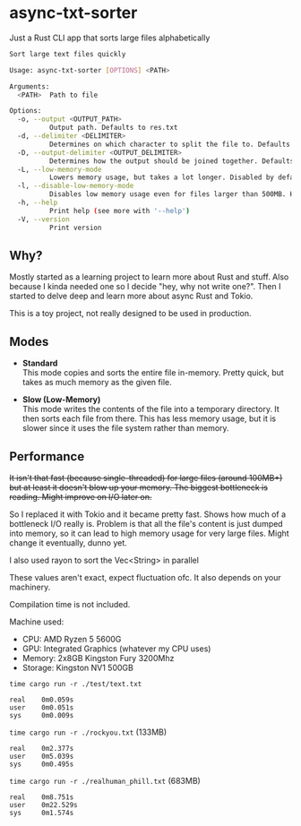 # async-txt-sorter
Just a Rust CLI app that sorts large files alphabetically

```bash
Sort large text files quickly

Usage: async-txt-sorter [OPTIONS] <PATH>

Arguments:
  <PATH>  Path to file

Options:
  -o, --output <OUTPUT_PATH>
          Output path. Defaults to res.txt
  -d, --delimiter <DELIMITER>
          Determines on which character to split the file to. Defaults to newline [default: "\n"]
  -D, --output-delimiter <OUTPUT_DELIMITER>
          Determines how the output should be joined together. Defaults to newline [default: "\n"]
  -L, --low-memory-mode
          Lowers memory usage, but takes a lot longer. Disabled by default, but enables if the file is larger than 500MB
  -l, --disable-low-memory-mode
          Disables low memory usage even for files larger than 500MB. Has no effect for files under 500MB
  -h, --help
          Print help (see more with '--help')
  -V, --version
          Print version
```

## Why?
Mostly started as a learning project to learn more about Rust and stuff. Also because
I kinda needed one so I decide "hey, why not write one?". Then I started to delve deep
and learn more about async Rust and Tokio.

This is a toy project, not really designed to be used in production.

## Modes
- **Standard**  
This mode copies and sorts the entire file in-memory. Pretty quick, but takes as much memory as the given file.

- **Slow (Low-Memory)**  
This mode writes the contents of the file into a temporary directory. It then sorts each file from there. This has less
memory usage, but it is slower since it uses the file system rather than memory.

## Performance
~~It isn't that fast (because single-threaded) for large files (around 100MB+) 
but at least it doesn't blow up your memory. The biggest bottleneck is reading. Might improve on I/O later on.~~

So I replaced it with Tokio and it became pretty fast. Shows how much of a bottleneck I/O really is.
Problem is that all the file's content is just dumped into memory, so it can lead to high memory usage
for very large files. Might change it eventually, dunno yet.

I also used rayon to sort the Vec\<String\> in parallel

These values aren't exact, expect fluctuation ofc. It also depends on your machinery.

Compilation time is not included.

Machine used:
- CPU: AMD Ryzen 5 5600G
- GPU: Integrated Graphics (whatever my CPU uses)
- Memory: 2x8GB Kingston Fury 3200Mhz
- Storage: Kingston NV1 500GB

`time cargo run -r ./test/text.txt`
```
real	0m0.059s
user	0m0.051s
sys     0m0.009s
```

`time cargo run -r ./rockyou.txt` (133MB)
```
real	0m2.377s
user	0m5.039s
sys	    0m0.495s
```

`time cargo run -r ./realhuman_phill.txt` (683MB)
```
real	0m8.751s
user	0m22.529s
sys     0m1.574s
```
